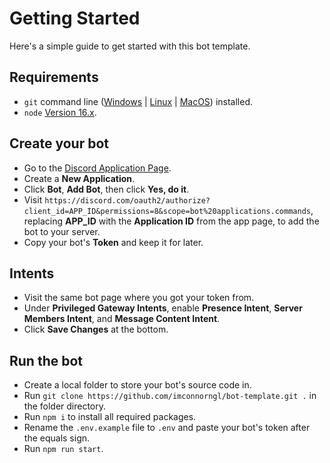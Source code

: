 # Getting Started

Here's a simple guide to get started with this bot template.

## Requirements
* `git` command line ([Windows](https://git-scm.com/download/win) | [Linux](https://git-scm.com/download/linux) | [MacOS](https://git-scm.com/download/mac)) installed.
* `node` [Version 16.x](https://nodejs.org).

## Create your bot
* Go to the [Discord Application Page](https://discord.com/developers/applications).
* Create a **New Application**.
* Click **Bot**, **Add Bot**, then click **Yes, do it**.
* Visit `https://discord.com/oauth2/authorize?client_id=APP_ID&permissions=8&scope=bot%20applications.commands`, replacing **APP_ID** with the **Application ID** from the app page, to add the bot to your server.
* Copy your bot's **Token** and keep it for later.

## Intents
* Visit the same bot page where you got your token from.
* Under **Privileged Gateway Intents**, enable **Presence Intent**, **Server Members Intent**, and **Message Content Intent**.
* Click **Save Changes** at the bottom.


## Run the bot
* Create a local folder to store your bot's source code in.
* Run `git clone https://github.com/imconnorngl/bot-template.git .` in the folder directory.
* Run `npm i` to install all required packages.
* Rename the `.env.example` file to `.env` and paste your bot's token after the equals sign.
* Run `npm run start`.